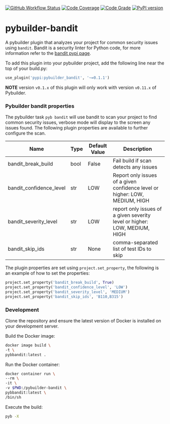[![GitHub Workflow Status](https://github.com/soda480/pybuilder-bandit/workflows/build/badge.svg)](https://github.com/soda480/pybuilder-bandit/actions)
[![Code Coverage](https://codecov.io/gh/soda480/pybuilder-bandit/branch/main/graph/badge.svg)](https://codecov.io/gh/soda480/pybuilder-bandit)
[![Code Grade](https://www.code-inspector.com/project/19893/status/svg)](https://frontend.code-inspector.com/project/19893/dashboard)
[![PyPI version](https://badge.fury.io/py/pybuilder-bandit.svg)](https://badge.fury.io/py/pybuilder-bandit)

# pybuilder-bandit #

A pybuilder plugin that analyzes your project for common security issues using `bandit`. Bandit is a security linter for Python code, for more information refer to the [bandit pypi page](https://pypi.org/project/bandit/).

To add this plugin into your pybuilder project, add the following line near the top of your build.py:
```python
use_plugin('pypi:pybuilder_bandit', '~=0.1.1')
```

**NOTE** version `v0.1.x` of this plugin will only work with version `v0.11.x` of Pybuilder.

### Pybuilder bandit properties ###

The pybuilder task `pyb bandit` will use bandit to scan your project to find common security issues, verbose mode will display to the screen any issues found. The following plugin properties are available to further configure the scan.

Name | Type | Default Value | Description
-- | -- | -- | --
bandit_break_build | bool | False | Fail build if scan detects any issues
bandit_confidence_level | str | LOW | Report only issues of a given confidence level or higher: LOW, MEDIUM, HIGH
bandit_severity_level | str | LOW | report only issues of a given severity level or higher: LOW, MEDIUM, HIGH
bandit_skip_ids | str | None | comma-separated list of test IDs to skip

The plugin properties are set using `project.set_property`, the following is an example of how to set the properties:

```Python
project.set_property('bandit_break_build', True)
project.set_property('bandit_confidence_level', 'LOW')
project.set_property('bandit_severity_level', 'MEDIUM')
project.set_property('bandit_skip_ids', 'B110,B315')
```

### Development ###

Clone the repository and ensure the latest version of Docker is installed on your development server.

Build the Docker image:
```sh
docker image build \
-t \
pybbandit:latest .
```

Run the Docker container:
```sh
docker container run \
--rm \
-it \
-v $PWD:/pybuilder-bandit \
pybbandit:latest \
/bin/sh
```

Execute the build:
```sh
pyb -X
```